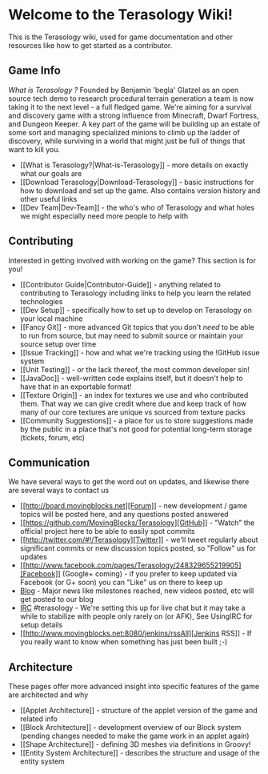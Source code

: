 Welcome to the Terasology Wiki!
===============================
This is the Terasology wiki, used for game documentation and other resources like how to get started as a contributor.

Game Info
---------

_What is Terasology ?_ Founded by Benjamin 'begla' Glatzel as an open source tech demo to research procedural terrain generation a team is now taking it to the next level - a full fledged game. We're aiming for a survival and discovery game with a strong influence from Minecraft, Dwarf Fortress, and Dungeon Keeper. A key part of the game will be building up an estate of some sort and managing specialized minions to climb up the ladder of discovery, while surviving in a world that might just be full of things that want to kill you.
 * [[What is Terasology?|What-is-Terasology]] - more details on exactly what our goals are
 * [[Download Terasology|Download-Terasology]] - basic instructions for how to download and set up the game. Also contains version history and other useful links
 * [[Dev Team|Dev-Team]] - the who's who of Terasology and what holes we might especially need more people to help with

Contributing
------------

Interested in getting involved with working on the game? This section is for you!

  * [[Contributor Guide|Contributor-Guide]] - anything related to contributing to Terasology including links to help you learn the related technologies 
  * [[Dev Setup]] - specifically how to set up to develop on Terasology on your local machine
  * [[Fancy Git]] - more advanced Git topics that you don't _need_ to be able to run from source, but may need to submit source or maintain your source setup over time
  * [[Issue Tracking]] - how and what we're tracking using the !GitHub issue system
  * [[Unit Testing]] - or the lack thereof, the most common developer sin!
  * [[JavaDoc]] - well-written code explains itself, but it doesn't help to have that in an exportable format!
  * [[Texture Origin]] - an index for textures we use and who contributed them. That way we can give credit where due and keep track of how many of our core textures are unique vs sourced from texture packs
  * [[Community Suggestions]] - a place for us to store suggestions made by the public in a place that's not good for potential long-term storage (tickets, forum, etc)

Communication
-------------

We have several ways to get the word out on updates, and likewise there are several ways to contact us

 * [[http://board.movingblocks.net][Forum]] - new development / game topics will be posted here, and any questions posted answered
 * [[https://github.com/MovingBlocks/Terasology][GitHub]] - "Watch" the official project here to be able to easily spot commits
 * [[http://twitter.com/#!/Terasology][Twitter]] - we'll tweet regularly about significant commits or new discussion topics posted, so "Follow" us for updates
 * [[http://www.facebook.com/pages/Terasology/248329655219905][Facebook]] (Google+ coming) - if you prefer to keep updated via Facebook (or G+ soon) you can "Like" us on there to keep up
 * [Blog](http://blog.movingblocks.net/blog/) - Major news like milestones reached, new videos posted, etc will get posted to our blog
 * [IRC](http://webchat.freenode.net/) #terasology - We're setting this up for live chat but it may take a while to stabilize with people only rarely on (or AFK), See UsingIRC for setup details
 * [[http://www.movingblocks.net:8080/jenkins/rssAll][Jenkins RSS]] - If you really want to know when something has just been built ;-)

Architecture
------------

These pages offer more advanced insight into specific features of the game are architected and why

   * [[Applet Architecture]] - structure of the applet version of the game and related info
   * [[Block Architecture]] - development overview of our Block system (pending changes needed to make the game work in an applet again)
   * [[Shape Architecture]] - defining 3D meshes via definitions in Groovy!
   * [[Entity System Architecture]] - describes the structure and usage of the entity system